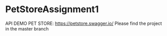 # PetStoreAssignment1
API DEMO PET STORE: https://petstore.swagger.io/
Please find the project in the master branch
